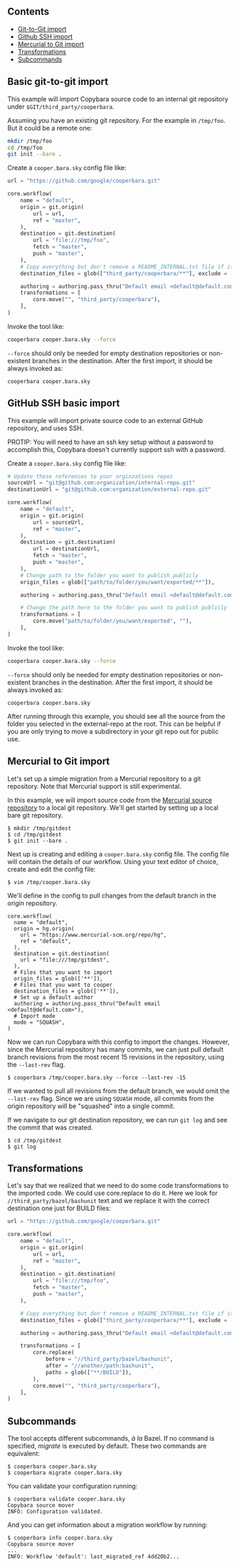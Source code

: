 ## Contents
  - [Git-to-Git import](#basic-git-to-git-import)
  - [Github SSH import](#github-ssh-basic-import)
  - [Mercurial to Git import](#mercurial-to-git-import)
  - [Transformations](#transformations)
  - [Subcommands](#subcommands)

## Basic git-to-git import

This example will import Copybara source code to an internal git repository
under ``$GIT/third_party/cooperbara``.

Assuming you have an existing git repository. For the example in ``/tmp/foo``. But it could be
a remote one:

```bash
mkdir /tmp/foo
cd /tmp/foo
git init --bare .
```

Create a ``cooper.bara.sky`` config file like:

```python
url = "https://github.com/google/cooperbara.git"

core.workflow(
    name = "default",
    origin = git.origin(
        url = url,
        ref = "master",
    ),
    destination = git.destination(
        url = "file:///tmp/foo",
        fetch = "master",
        push = "master",
    ),
    # Copy everything but don't remove a README_INTERNAL.txt file if it exists.
    destination_files = glob(["third_party/cooperbara/**"], exclude = ["README_INTERNAL.txt"]),

    authoring = authoring.pass_thru("Default email <default@default.com>"),
    transformations = [
	    core.move("", "third_party/cooperbara"),
	],
)
```

Invoke the tool like:

```bash
cooperbara cooper.bara.sky --force
```

``--force`` should only be needed for empty destination repositories or non-existent
branches in the destination. After the first import, it should be always invoked as:

```
cooperbara cooper.bara.sky
```

## GitHub SSH basic import

This example will import private source code to an external GitHub repository, and uses SSH.

PROTIP: You will need to have an ssh key setup without a password to accomplish this, Copybara doesn't
currently support ssh with a password.

Create a ``cooper.bara.sky`` config file like:

```python
# Update these references to your orginzations repos
sourceUrl = "git@github.com:organization/internal-repo.git"
destinationUrl = "git@github.com:organization/external-repo.git"

core.workflow(
    name = "default",
    origin = git.origin(
        url = sourceUrl,
        ref = "master",
    ),
    destination = git.destination(
        url = destinationUrl,
        fetch = "master",
        push = "master",
    ),
    # Change path to the folder you want to publish publicly
    origin_files = glob(["path/to/folder/you/want/exported/**"]),

    authoring = authoring.pass_thru("Default email <default@default.com>"),

    # Change the path here to the folder you want to publish publicly
    transformations = [
	    core.move("path/to/folder/you/want/exported", ""),
	],
)
```

Invoke the tool like:

```bash
cooperbara cooper.bara.sky --force
```

``--force`` should only be needed for empty destination repositories or non-existent
branches in the destination. After the first import, it should be always invoked as:

```
cooperbara cooper.bara.sky
```

After running through this example, you should see all the source from
the folder you selected in the external-repo at the root. This can be helpful if you
are only trying to move a subdirectory in your git repo out for public use.

## Mercurial to Git import
Let's set up a simple migration from a Mercurial repository to a git repository. Note that Mercurial
support is still experimental.

In this example, we will import source code from the
[Mercurial source repository](https://www.mercurial-scm.org/repo/hg/) to a local git repository.
We'll get started by setting up a local bare git repository.

```
$ mkdir /tmp/gitdest
$ cd /tmp/gitdest
$ git init --bare .
```
Next up is creating and editing a `cooper.bara.sky` config file. The config file will contain the
details of our workflow. Using your text editor of choice, create and edit the config file:
```
$ vim /tmp/cooper.bara.sky
```
We'll define in the config to pull changes from the default branch in the origin repository.
```
core.workflow(
  name = "default",
  origin = hg.origin(
    url = "https://www.mercurial-scm.org/repo/hg",
    ref = "default",
  ),
  destination = git.destination(
    url = "file:///tmp/gitdest",
  ),
  # Files that you want to import
  origin_files = glob(['**']),
  # Files that you want to cooper
  destination_files = glob(['**']),
  # Set up a default author
  authoring = authoring.pass_thru("Default email <default@default.com>"),
  # Import mode
  mode = "SQUASH",
)
```
Now we can run Copybara with this config to import the changes. However, since the Mercurial
repository has many commits, we can just pull default branch revisions from the most recent 15
revisions in the repository, using the `--last-rev` flag.

```
$ cooperbara /tmp/cooper.bara.sky --force --last-rev -15
```
If we wanted to pull all revisions from the default branch, we would omit the `--last-rev` flag.
Since we are using `SQUASH` mode, all commits from the origin repository will be "squashed" into a
single commit.

If we navigate to our git destination repository, we can run `git log` and see the commit that
was created.
```
$ cd /tmp/gitdest
$ git log
```


## Transformations

Let's say that we realized that we need to do some code transformations to the imported code.
We could use core.replace to do it. Here we look for ``//third_party/bazel/bashunit`` text
and we replace it with the correct destination one just for BUILD files:


```python
url = "https://github.com/google/cooperbara.git"

core.workflow(
    name = "default",
    origin = git.origin(
        url = url,
        ref = "master",
    ),
    destination = git.destination(
        url = "file:///tmp/foo",
        fetch = "master",
        push = "master",
    ),

    # Copy everything but don't remove a README_INTERNAL.txt file if it exists.
    destination_files = glob(["third_party/cooperbara/**"], exclude = ["README_INTERNAL.txt"]),

    authoring = authoring.pass_thru("Default email <default@default.com>"),

    transformations = [
        core.replace(
            before = "//third_party/bazel/bashunit",
            after = "//another/path:bashunit",
            paths = glob(["**/BUILD"]),
        ),
        core.move("", "third_party/cooperbara"),
    ],
)
```

## Subcommands

The tool accepts different subcommands, _à la_ Bazel. If no
command is specified, *migrate* is executed by default. These two commands are
equivalent:

```shell
$ cooperbara cooper.bara.sky
$ cooperbara migrate cooper.bara.sky
```

You can validate your configuration running:

```shell
$ cooperbara validate cooper.bara.sky
Copybara source mover
INFO: Configuration validated.
```

And you can get information about a migration workflow by running:

```shell
$ cooperbara info cooper.bara.sky
Copybara source mover
...
INFO: Workflow 'default': last_migrated_ref 4dd20b2...
```
